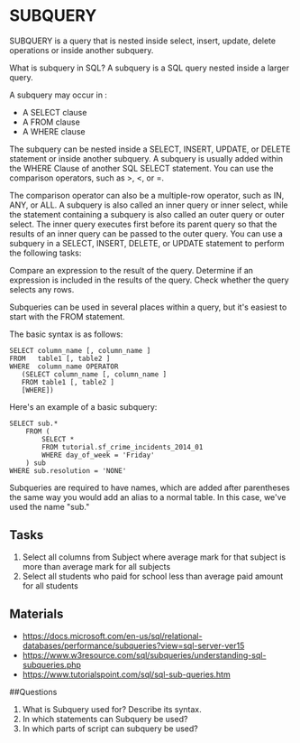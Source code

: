 # SUBQUERY
SUBQUERY is a query that is nested inside select, insert, update, delete operations or inside another subquery. 

What is subquery in SQL?
A subquery is a SQL query nested inside a larger query.

A subquery may occur in :
- A SELECT clause
- A FROM clause
- A WHERE clause
 
The subquery can be nested inside a SELECT, INSERT, UPDATE, or DELETE statement or inside another subquery.
  A subquery is usually added within the WHERE Clause of another SQL SELECT statement.
  You can use the comparison operators, such as >, <, or =. 

The comparison operator can also be a multiple-row operator, such as IN, ANY, or ALL.
  A subquery is also called an inner query or inner select, while the statement containing a subquery is also called an outer query or outer select.
  The inner query executes first before its parent query so that the results of an inner query can be passed to the outer query.
  You can use a subquery in a SELECT, INSERT, DELETE, or UPDATE statement to perform the following tasks:

Compare an expression to the result of the query.
Determine if an expression is included in the results of the query.
Check whether the query selects any rows.

Subqueries can be used in several places within a query, but it's easiest to start with the FROM statement.

The basic syntax is as follows:
````
SELECT column_name [, column_name ]
FROM   table1 [, table2 ]
WHERE  column_name OPERATOR
   (SELECT column_name [, column_name ]
   FROM table1 [, table2 ]
   [WHERE])
````
Here's an example of a basic subquery:
````
SELECT sub.*
    FROM (
        SELECT *
        FROM tutorial.sf_crime_incidents_2014_01
        WHERE day_of_week = 'Friday'
    ) sub
WHERE sub.resolution = 'NONE'
````

Subqueries are required to have names, which are added after parentheses the same way you would add an alias to a normal table. In this case, we've used the name "sub."

## Tasks
1) Select all columns from Subject where average mark for that subject is more than average mark for all subjects
2) Select all students who paid for school less than average paid amount for all students

## Materials
- https://docs.microsoft.com/en-us/sql/relational-databases/performance/subqueries?view=sql-server-ver15
- https://www.w3resource.com/sql/subqueries/understanding-sql-subqueries.php
- https://www.tutorialspoint.com/sql/sql-sub-queries.htm

##Questions
1. What is Subquery used for? Describe its syntax.
2. In which statements can Subquery be used?
3. In which parts of script can subquery be used?
